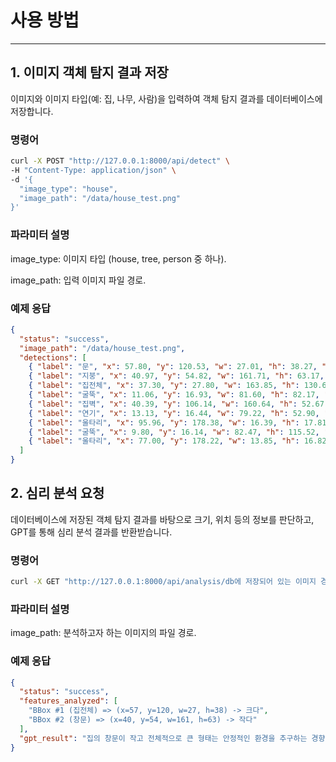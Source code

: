 # 사용 방법

---

## 1. 이미지 객체 탐지 결과 저장

이미지와 이미지 타입(예: 집, 나무, 사람)을 입력하여 객체 탐지 결과를 데이터베이스에 저장합니다. 

### 명령어

```bash
curl -X POST "http://127.0.0.1:8000/api/detect" \ 
-H "Content-Type: application/json" \
-d '{
  "image_type": "house",
  "image_path": "/data/house_test.png"
}'
```
### 파라미터 설명

image_type: 이미지 타입 (house, tree, person 중 하나).

image_path: 입력 이미지 파일 경로.

### 예제 응답

```json
{
  "status": "success",
  "image_path": "/data/house_test.png",
  "detections": [
    { "label": "문", "x": 57.80, "y": 120.53, "w": 27.01, "h": 38.27, "confidence": 0.93 },
    { "label": "지붕", "x": 40.97, "y": 54.82, "w": 161.71, "h": 63.17, "confidence": 0.91 },
    { "label": "집전체", "x": 37.30, "y": 27.80, "w": 163.85, "h": 130.62, "confidence": 0.85 },
    { "label": "굴뚝", "x": 11.06, "y": 16.93, "w": 81.60, "h": 82.17, "confidence": 0.79 },
    { "label": "집벽", "x": 40.39, "y": 106.14, "w": 160.64, "h": 52.67, "confidence": 0.77 },
    { "label": "연기", "x": 13.13, "y": 16.44, "w": 79.22, "h": 52.90, "confidence": 0.62 },
    { "label": "울타리", "x": 95.96, "y": 178.38, "w": 16.39, "h": 17.81, "confidence": 0.57 },
    { "label": "굴뚝", "x": 9.80, "y": 16.14, "w": 82.47, "h": 115.52, "confidence": 0.43 },
    { "label": "울타리", "x": 77.00, "y": 178.22, "w": 13.85, "h": 16.82, "confidence": 0.32 }
  ]
}
```
## 2. 심리 분석 요청

데이터베이스에 저장된 객체 탐지 결과를 바탕으로 크기, 위치 등의 정보를 판단하고, GPT를 통해 심리 분석 결과를 반환받습니다.

### 명령어

```bash
curl -X GET "http://127.0.0.1:8000/api/analysis/db에 저장되어 있는 이미지 경로"
```

### 파라미터 설명

image_path: 분석하고자 하는 이미지의 파일 경로.

### 예제 응답

```json
{
  "status": "success",
  "features_analyzed": [
    "BBox #1 (집전체) => (x=57, y=120, w=27, h=38) -> 크다",
    "BBox #2 (창문) => (x=40, y=54, w=161, h=63) -> 작다"
  ],
  "gpt_result": "집의 창문이 작고 전체적으로 큰 형태는 안정적인 환경을 추구하는 경향을 나타냅니다."
}
```

